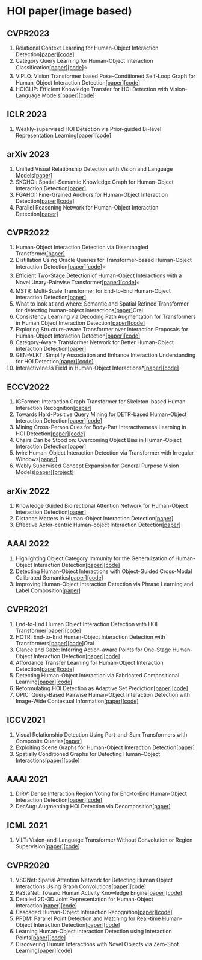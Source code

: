 # HOI paper(image based)
##  CVPR2023
1. Relational Context Learning for Human-Object Interaction Detection[[paper]](https://arxiv.org/pdf/2304.04997.pdf)[[code]](https://github.com/OreoChocolate/MUREN)
2. Category Query Learning for Human-Object Interaction Classification[[paper]](https://arxiv.org/pdf/2303.14005.pdf)[[code]](https://github.com/charles-xie/CQL)⭐
3. ViPLO: Vision Transformer based Pose-Conditioned Self-Loop Graph for Human-Object Interaction Detection[[paper]](https://arxiv.org/pdf/2304.08114v1.pdf)[[code]](https://github.com/Jeeseung-Park/ViPLO)
4. HOICLIP: Efficient Knowledge Transfer for HOI Detection with Vision-Language Models[[paper]](https://arxiv.org/pdf/2303.15786.pdf)[[code]](https://github.com/Artanic30/HOICLIP)

## ICLR 2023
1. Weakly-supervised HOI Detection via Prior-guided Bi-level Representation Learning[[paper]](https://arxiv.org/pdf/2303.01313.pdf)[[code]](https://github.com/bobwan1995/Weakly-HOI)


## arXiv 2023
1. Unified Visual Relationship Detection with Vision and Language Models[[paper]](https://arxiv.org/pdf/2303.08998.pdf)
2. SKGHOI: Spatial-Semantic Knowledge Graph for Human-Object Interaction Detection[[paper]](https://arxiv.org/pdf/2303.04253.pdf)
3. FGAHOI: Fine-Grained Anchors for Human-Object Interaction Detection[[paper]](https://arxiv.org/pdf/2301.04019.pdf)[[code]](https://github.com/xiaomabufei/FGAHOI)
4. Parallel Reasoning Network for Human-Object Interaction Detection[[paper]](https://arxiv.org/pdf/2301.03510.pdf)

## CVPR2022
1. Human-Object Interaction Detection via Disentangled Transformer[[paper]](https://arxiv.org/pdf/2204.09290.pdf)
2. Distillation Using Oracle Queries for Transformer-based Human-Object Interaction Detection[[paper]](https://openaccess.thecvf.com/content/CVPR2022/papers/Qu_Distillation_Using_Oracle_Queries_for_Transformer-Based_Human-Object_Interaction_Detection_CVPR_2022_paper.pdf)[[code]](https://github.com/SherlockHolmes221/DOQ)⭐
3. Efficient Two-Stage Detection of Human-Object Interactions with a Novel Unary-Pairwise Transformer[[paper]](https://arxiv.org/pdf/2112.01838v1.pdf)[[code]](https://github.com/fredzzhang/upt)⭐
4. MSTR: Multi-Scale Transformer for End-to-End Human-Object Interaction Detection[[paper]](https://arxiv.org/pdf/2203.14709.pdf)
5. What to look at and where: Semantic and Spatial Refined Transformer for detecting human-object interactions[[paper]](https://arxiv.org/pdf/2204.00746.pdf)Oral 
6. Consistency Learning via Decoding Path Augmentation for Transformers in Human Object Interaction Detection[[paper]](https://arxiv.org/pdf/2204.04836.pdf)[[code]](https://github.com/mlvlab/CPC_HOI)
7. Exploring Structure-aware Transformer over Interaction Proposals for Human-Object Interaction Detection[[paper]](https://arxiv.org/pdf/2206.06291.pdf)[[code]](https://github.com/zyong812/STIP)
8. Category-Aware Transformer Network for Better Human-Object Interaction Detection[[paper]](https://arxiv.org/pdf/2204.04911.pdf)
9. GEN-VLKT: Simplify Association and Enhance Interaction Understanding for HOI Detection[[paper]](https://arxiv.org/pdf/2203.13954v1.pdf)[[code]](https://github.com/YueLiao/gen-vlkt)
10. Interactiveness Field in Human-Object Interactions*[[paper]](https://arxiv.org/pdf/2204.07718.pdf)[[code]](https://github.com/Foruck/Interactiveness-Field)

## ECCV2022
1. IGFormer: Interaction Graph Transformer for Skeleton-based Human Interaction Recognition[[paper]](https://arxiv.org/pdf/2207.12100.pdf)
2. Towards Hard-Positive Query Mining for DETR-based Human-Object Interaction Detection[[paper]](https://arxiv.org/pdf/2207.05293.pdf)[[code]](https://github.com/MuchHair/HQM)
3. Mining Cross-Person Cues for Body-Part Interactiveness Learning in HOI Detection[[paper]](https://arxiv.org/pdf/2207.14192v1.pdf)[[code]](https://github.com/enlighten0707/Body-Part-Map-for-Interactiveness)
4. Chairs Can be Stood on: Overcoming Object Bias in Human-Object Interaction Detection[[paper]](https://arxiv.org/pdf/2207.02400.pdf)
5. Iwin: Human-Object Interaction Detection via Transformer with Irregular Windows[[paper]](https://arxiv.org/pdf/2203.10537.pdf)
6. Webly Supervised Concept Expansion for General Purpose Vision Models[[paper]](https://arxiv.org/pdf/2202.02317.pdf)[[project]](https://prior.allenai.org/projects/gpv2)

## arXiv 2022
1. Knowledge Guided Bidirectional Attention Network for Human-Object Interaction Detection[[paper]](https://arxiv.org/pdf/2207.07979.pdf)
2. Distance Matters in Human-Object Interaction Detection[[paper]](https://arxiv.org/pdf/2207.01869.pdf)
3. Effective Actor-centric Human-object Interaction Detection[[paper]](https://arxiv.org/pdf/2202.11998.pdf)

## AAAI 2022
1. Highlighting Object Category Immunity for the Generalization of Human-Object Interaction Detection[[paper]](https://arxiv.org/pdf/2202.09492.pdf)[[code]](https://github.com/Foruck/OC-Immunity)
2. Detecting Human-Object Interactions with Object-Guided Cross-Modal Calibrated Semantics[[paper]](https://arxiv.org/pdf/2202.00259.pdf)[[code]](https://github.com/JacobYuan7/OCN-HOI-Benchmark)
3. Improving Human-Object Interaction Detection via Phrase Learning and Label Composition[[paper]](https://arxiv.org/pdf/2112.07383.pdf)

## CVPR2021
1. End-to-End Human Object Interaction Detection with HOI Transformer[[paper]](https://arxiv.org/pdf/2103.04503.pdf)[[code]](https://github.com/bbepoch/HoiTransformer)
2. HOTR: End-to-End Human-Object Interaction Detection with Transformers[[paper]](https://arxiv.org/pdf/2104.13682.pdf)[[code]](https://github.com/kakaobrain/HOTR)Oral 
3. Glance and Gaze: Inferring Action-aware Points for One-Stage Human-Object Interaction Detection[[paper]](https://arxiv.org/pdf/2104.05269.pdf)[[code]](https://github.com/SherlockHolmes221/GGNet)
4. Affordance Transfer Learning for Human-Object Interaction Detection[[paper]](https://arxiv.org/pdf/2104.02867.pdf)[[code]](https://github.com/zhihou7/HOI-CL)
5. Detecting Human-Object Interaction via Fabricated Compositional Learning[[paper]](https://arxiv.org/pdf/2103.08214.pdf)[[code]](https://github.com/zhihou7/FCL)
6. Reformulating HOI Detection as Adaptive Set Prediction[[paper]](https://arxiv.org/pdf/2103.05983.pdf)[[code]](https://github.com/yoyomimi/AS-Net)
7. QPIC: Query-Based Pairwise Human-Object Interaction Detection with Image-Wide Contextual Information[[paper]](https://arxiv.org/pdf/2103.05399.pdf)[[code]](https://github.com/hitachi-rd-cv/qpic)


## ICCV2021
1. Visual Relationship Detection Using Part-and-Sum Transformers with Composite Queries[[paper]](https://arxiv.org/pdf/2105.02170.pdf)
2. Exploiting Scene Graphs for Human-Object Interaction Detection[[paper]](https://arxiv.org/pdf/2108.08584.pdf)
3. Spatially Conditioned Graphs for Detecting Human–Object Interactions[[paper]](https://arxiv.org/pdf/2012.06060.pdf)[[code]](https://github.com/fredzzhang/spatially-conditioned-graphs)

## AAAI 2021
1. DIRV: Dense Interaction Region Voting for End-to-End Human-Object Interaction Detection[[paper]](https://arxiv.org/pdf/2010.01005.pdf)[[code]](https://github.com/MVIG-SJTU/DIRV)
2. DecAug: Augmenting HOI Detection via Decomposition[[paper]](https://arxiv.org/pdf/2010.01007.pdf)
   
## ICML 2021
1. ViLT: Vision-and-Language Transformer Without Convolution or Region Supervision[[paper]](https://arxiv.org/pdf/2102.03334.pdf)[[code]](https://github.com/dandelin/vilt)


## CVPR2020
1. VSGNet: Spatial Attention Network for Detecting Human Object Interactions
Using Graph Convolutions[[paper]](https://arxiv.org/pdf/2003.05541.pdf)[[code]](https://github.com/ASMIftekhar/VSGNet)
2. PaStaNet: Toward Human Activity Knowledge Engine[[paper]](https://arxiv.org/pdf/2004.00945.pdf)[[code]](https://github.com/DirtyHarryLYL/HAKE-Action/tree/Instance-level-HAKE-Action)
3. Detailed 2D-3D Joint Representation for Human-Object Interaction[[paper]](https://arxiv.org/pdf/2004.08154.pdf)[[code]](https://github.com/DirtyHarryLYL/DJ-RN)
4. Cascaded Human-Object Interaction Recognition[[paper]](https://arxiv.org/pdf/2003.04262.pdf)[[code]](https://github.com/tfzhou/C-HOI)
5. PPDM: Parallel Point Detection and Matching for Real-time Human-Object Interaction Detection[[paper]](https://arxiv.org/pdf/1912.12898.pdf)[[code]](https://github.com/YueLiao/PPDM)
6. Learning Human-Object Interaction Detection using Interaction Points[[paper]](https://arxiv.org/pdf/2003.14023.pdf)[[code]](https://github.com/vaesl/IP-Net)
7. Discovering Human Interactions with Novel Objects via Zero-Shot Learning[[paper]](https://cse.buffalo.edu/~jsyuan/papers/2020/05225.pdf)[[code]](https://github.com/scwangdyd/zero_shot_hoi)

